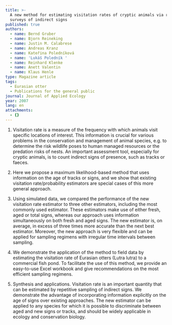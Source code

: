 ```yaml
---
title: >-
  A new method for estimating visitation rates of cryptic animals via repeated
  surveys of indirect signs
published: true
authors:
  - name: Bernd Gruber
  - name: Bjorn Reineking
  - name: Justin M. Calabrese
  - name: Andreas Kranz
  - name: Kateřina Poledníková
  - name: 'Lukáš Poledník '
  - name: Reinhard Klenke
  - name: Anett Valentin
  - name: Klaus Henle
type: Magazine article
tags:
  - Eurasian otter
  - Publications for the general public
journal: Journal of Applied Ecology
year: 2007
lang: en
attachments:
  - {}
---
```

1. Visitation rate is a measure of the frequency with which animals visit specific locations of interest. This information is crucial for various problems in the conservation and management of animal species, e.g. to determine the risk wildlife poses to human managed resources or the predation risks of nests. An important assessment tool, especially for cryptic animals, is to count indirect signs of presence, such as tracks or faeces.

2. Here we propose a maximum likelihood-based method that uses information on the age of tracks or signs, and we show that existing visitation rate/probability estimators are special cases of this more general approach.

3. Using simulated data, we compared the performance of the new visitation rate estimator to three other estimators, including the most commonly used estimator. These estimators make use of either fresh, aged or total signs, whereas our approach uses information simultaneously on both fresh and aged signs. The new estimator is, on average, in excess of three times more accurate than the next best estimator. Moreover, the new approach is very flexible and can be applied for sampling regimens with irregular time intervals between sampling.

4. We demonstrate the application of the method to field data by estimating the visitation rate of Eurasian otters (Lutra lutra) to a commercial fish pond. To facilitate the use of this method, we provide an easy-to-use Excel workbook and give recommendations on the most efficient sampling regimens.

5. Synthesis and applications. Visitation rate is an important quantity that can be estimated by repetitive sampling of indirect signs. We demonstrate the advantage of incorporating information explicitly on the age of signs over existing approaches. The new estimator can be applied to any species for which it is possible to discriminate between aged and new signs or tracks, and should be widely applicable in ecology and conservation biology.

